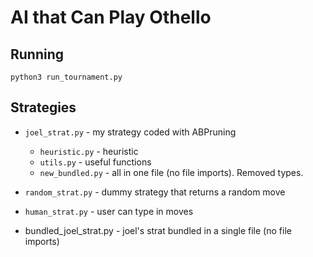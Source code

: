 # AI that Can Play Othello

## Running
`python3 run_tournament.py`

## Strategies
* `joel_strat.py` - my strategy coded with ABPruning
    * `heuristic.py` - heuristic
    * `utils.py` - useful functions
    * `new_bundled.py` - all in one file (no file imports). Removed types.
* `random_strat.py` - dummy strategy that returns a random move
* `human_strat.py` - user can type in moves

* bundled_joel_strat.py - joel's strat bundled in a single file (no file imports)
